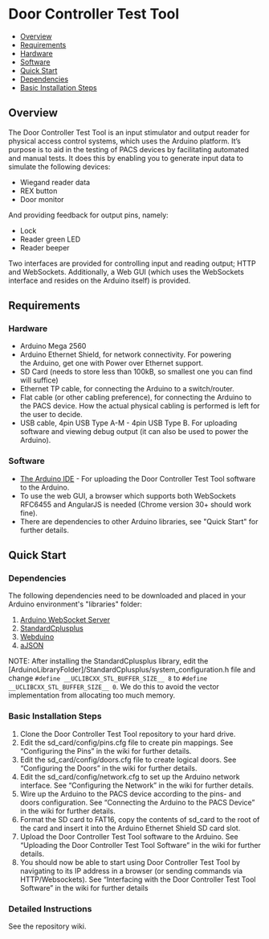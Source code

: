 Door Controller Test Tool
=========================

- [Overview](#overview)
- [Requirements](#requirements)
 - [Hardware](#hardware)
 - [Software](#software)
- [Quick Start](#quick-start)
 - [Dependencies](#dependencies)
 - [Basic Installation Steps](#basic-installation-steps)

## Overview
The Door Controller Test Tool is an input stimulator and output reader for physical access control systems, which uses the Arduino platform. It’s purpose is to aid in the testing of PACS devices by facilitating automated and manual tests. It does this by enabling you to generate input data to simulate the following devices:

* Wiegand reader data
* REX button
* Door monitor

And providing feedback for output pins, namely:

* Lock
* Reader green LED
* Reader beeper

Two interfaces are provided for controlling input and reading output; HTTP and WebSockets. Additionally, a Web GUI (which uses the WebSockets interface and resides on the Arduino itself) is provided.

## Requirements

### Hardware

* Arduino Mega 2560
* Arduino Ethernet Shield, for network connectivity. For powering the Arduino, get one with Power over Ethernet support.
* SD Card (needs to store less than 100kB, so smallest one you can find will suffice)
* Ethernet TP cable, for connecting the Arduino to a switch/router.
* Flat cable (or other cabling preference), for connecting the Arduino to the PACS device. How the actual physical cabling is performed is left for the user to decide. 
* USB cable, 4pin USB Type A-M - 4pin USB Type B. For uploading software and viewing debug output (it can also be used to power the Arduino).

### Software

* [The Arduino IDE](http://arduino.cc/en/main/software) - For uploading the Door Controller Test Tool software to the Arduino.
* To use the web GUI, a browser which supports both WebSockets RFC6455 and AngularJS is needed (Chrome version 30+ should work fine).
* There are dependencies to other Arduino libraries, see "Quick Start" for further details.

## Quick Start

### Dependencies
The following dependencies need to be downloaded and placed in your Arduino environment's "libraries" folder:

1. [Arduino WebSocket Server](https://github.com/AxisCommunications/arduino-websocket-server)
2. [StandardCplusplus](https://github.com/maniacbug/StandardCplusplus)
3. [Webduino](https://github.com/sirleech/Webduino)
4. [aJSON](https://github.com/interactive-matter/aJson)

NOTE: After installing the StandardCplusplus library, edit the [ArduinoLibraryFolder]/StandardCplusplus/system_configuration.h file and change
`#define __UCLIBCXX_STL_BUFFER_SIZE__ 8` to `#define __UCLIBCXX_STL_BUFFER_SIZE__ 0`. We do this to avoid the vector implementation from allocating too much memory.

### Basic Installation Steps
1. Clone the Door Controller Test Tool repository to your hard drive.
2. Edit the sd_card/config/pins.cfg file to create pin mappings. See “Configuring the Pins” in the wiki for further details.
3. Edit the sd_card/config/doors.cfg file to create logical doors. See “Configuring the Doors” in the wiki  for further details.
4. Edit the sd_card/config/network.cfg to set up the Arduino network interface. See “Configuring the Network” in the wiki  for further details.
5. Wire up the Arduino to the PACS device according to the pins- and doors configuration. See “Connecting the Arduino to the PACS Device” in the wiki  for further details.
6. Format the SD card to FAT16, copy the contents of sd_card to the root of the card and insert it into the Arduino Ethernet Shield SD card slot.
7. Upload the Door Controller Test Tool software to the Arduino. See “Uploading the Door Controller Test Tool Software” in the wiki for further details.
8. You should now be able to start using Door Controller Test Tool by navigating to its IP address in a browser (or sending commands via HTTP/Websockets). See “Interfacing with the Door Controller Test Tool Software” in the wiki for further details

### Detailed Instructions

See the repository wiki.
